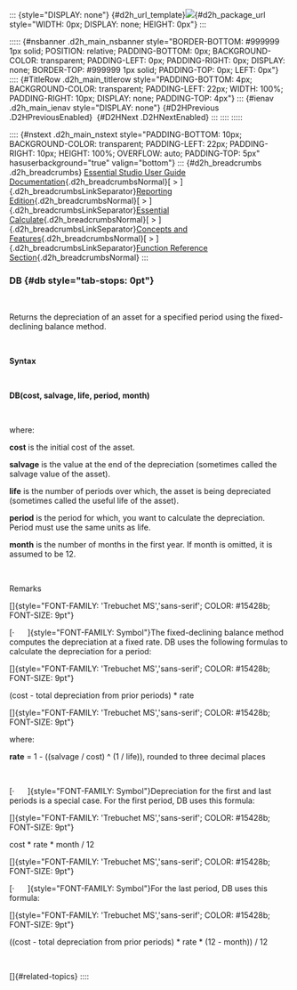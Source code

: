 ::: {style="DISPLAY: none"}
[](ms-xhelp:///?Id=d2h_url_template){#d2h_url_template}![](!package_url!){#d2h_package_url style="WIDTH: 0px; DISPLAY: none; HEIGHT: 0px"}
:::

::::: {#nsbanner .d2h_main_nsbanner style="BORDER-BOTTOM: #999999 1px solid; POSITION: relative; PADDING-BOTTOM: 0px; BACKGROUND-COLOR: transparent; PADDING-LEFT: 0px; PADDING-RIGHT: 0px; DISPLAY: none; BORDER-TOP: #999999 1px solid; PADDING-TOP: 0px; LEFT: 0px"}
:::: {#TitleRow .d2h_main_titlerow style="PADDING-BOTTOM: 4px; BACKGROUND-COLOR: transparent; PADDING-LEFT: 22px; WIDTH: 100%; PADDING-RIGHT: 10px; DISPLAY: none; PADDING-TOP: 4px"}
::: {#ienav .d2h_main_ienav style="DISPLAY: none"}
[](ms-xhelp:///?Id=62f20d51-a1a6-4e71-8f81-27e54c5761a5){#D2HPrevious .D2HPreviousEnabled}  [](ms-xhelp:///?Id=7c7e2c51-7e94-427a-a1e5-01ec0aa10167){#D2HNext .D2HNextEnabled}
:::
::::
:::::

:::: {#nstext .d2h_main_nstext style="PADDING-BOTTOM: 10px; BACKGROUND-COLOR: transparent; PADDING-LEFT: 22px; PADDING-RIGHT: 10px; HEIGHT: 100%; OVERFLOW: auto; PADDING-TOP: 5px" hasuserbackground="true" valign="bottom"}
::: {#d2h_breadcrumbs .d2h_breadcrumbs}
[Essential Studio User Guide Documentation](ms-xhelp:///?Id=12457748-09e3-4d74-a240-8e049cedf030){.d2h_breadcrumbsNormal}[ \> ]{.d2h_breadcrumbsLinkSeparator}[Reporting Edition](ms-xhelp:///?Id=027aa5b6-6676-4f93-ad23-c20e8c45792e){.d2h_breadcrumbsNormal}[ \> ]{.d2h_breadcrumbsLinkSeparator}[Essential Calculate](ms-xhelp:///?Id=2ea52c7f-a332-43bd-9ca7-2ea0898ff54e){.d2h_breadcrumbsNormal}[ \> ]{.d2h_breadcrumbsLinkSeparator}[Concepts and Features](ms-xhelp:///?Id=91222e44-d3ca-4392-8f0f-41bd2ae3dd3f){.d2h_breadcrumbsNormal}[ \> ]{.d2h_breadcrumbsLinkSeparator}[Function Reference Section](ms-xhelp:///?Id=64c2cb3d-2548-4fe4-b0d1-0c2249ee26c8){.d2h_breadcrumbsNormal}
:::

### DB {#db style="tab-stops: 0pt"}

 

Returns the depreciation of an asset for a specified period using the fixed-declining balance method.

 

**Syntax**

 

**DB(cost, salvage, life, period, month)**

 

where:

**cost** is the initial cost of the asset.

**salvage** is the value at the end of the depreciation (sometimes called the salvage value of the asset).

**life** is the number of periods over which, the asset is being depreciated (sometimes called the useful life of the asset).

**period** is the period for which, you want to calculate the depreciation. Period must use the same units as life.

**month** is the number of months in the first year. If month is omitted, it is assumed to be 12.

 

Remarks

[]{style="FONT-FAMILY: 'Trebuchet MS','sans-serif'; COLOR: #15428b; FONT-SIZE: 9pt"} 

[·      ]{style="FONT-FAMILY: Symbol"}The fixed-declining balance method computes the depreciation at a fixed rate. DB uses the following formulas to calculate the depreciation for a period:

[]{style="FONT-FAMILY: 'Trebuchet MS','sans-serif'; COLOR: #15428b; FONT-SIZE: 9pt"} 

(cost - total depreciation from prior periods) \* rate

[]{style="FONT-FAMILY: 'Trebuchet MS','sans-serif'; COLOR: #15428b; FONT-SIZE: 9pt"} 

where:

**rate** = 1 - ((salvage / cost) \^ (1 / life)), rounded to three decimal places

 

[·      ]{style="FONT-FAMILY: Symbol"}Depreciation for the first and last periods is a special case. For the first period, DB uses this formula:

[]{style="FONT-FAMILY: 'Trebuchet MS','sans-serif'; COLOR: #15428b; FONT-SIZE: 9pt"} 

cost \* rate \* month / 12

[]{style="FONT-FAMILY: 'Trebuchet MS','sans-serif'; COLOR: #15428b; FONT-SIZE: 9pt"} 

[·      ]{style="FONT-FAMILY: Symbol"}For the last period, DB uses this formula:

[]{style="FONT-FAMILY: 'Trebuchet MS','sans-serif'; COLOR: #15428b; FONT-SIZE: 9pt"} 

((cost - total depreciation from prior periods) \* rate \* (12 - month)) / 12

 

[]{#related-topics}
::::
